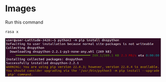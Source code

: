 # Images
Run this command
```
rasa x
```
![HELLO](https://github.com/Farzana-BL/Images/blob/b5b09f762f51cb4009b7e65415d2d7499268c076/img/PydnsInstall.png)
